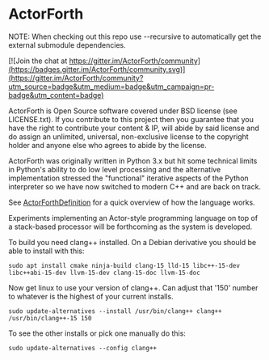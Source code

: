 # ActorForth

NOTE: When checking out this repo use --recursive to automatically get the external submodule dependencies.

[![Join the chat at https://gitter.im/ActorForth/community](https://badges.gitter.im/ActorForth/community.svg)](https://gitter.im/ActorForth/community?utm_source=badge&utm_medium=badge&utm_campaign=pr-badge&utm_content=badge)

ActorForth is Open Source software covered under BSD license (see
LICENSE.txt).  If you contribute to this project then you guarantee
that you have the right to contribute your content & IP, will abide by
said license and do assign an unlimited, universal, non-exclusive
license to the copyright holder and anyone else who agrees to abide by
the license.

ActorForth was originally written in Python 3.x but hit some technical limits in Python's ability to do low level processing and the alternative implementation stressed the "functional" iterative aspects of the Python interpreter so we have now switched to modern C++ and are back on track.

See [ActorForthDefinition](docs/ActorForthDefinition.md) for a quick
overview of how the language works.

Experiments implementing an Actor-style programming language on top of
a stack-based processor will be forthcoming as the system is
developed.

To build you need clang++ installed. On a Debian derivative you should be able to install with this:

`
sudo apt install cmake ninja-build clang-15 lld-15 libc++-15-dev libc++abi-15-dev llvm-15-dev clang-15-doc llvm-15-doc
`

Now get linux to use your version of clang++. Can adjust that '150' number to whatever is the highest of your current installs.

`
sudo update-alternatives --install /usr/bin/clang++ clang++ /usr/bin/clang++-15 150
`

To see the other installs or pick one manually do this:

`
sudo update-alternatives --config clang++
`

